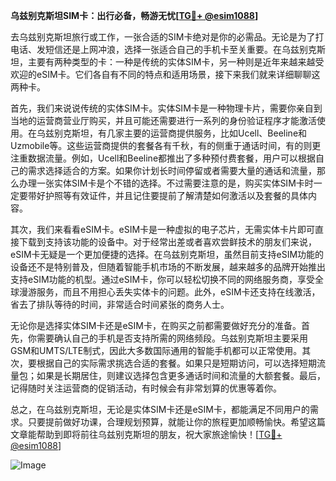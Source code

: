 **乌兹别克斯坦SIM卡：出行必备，畅游无忧[[TG💪+ @esim1088](https://t.me/s/esim1088)]**

去乌兹别克斯坦旅行或工作，一张合适的SIM卡绝对是你的必需品。无论是为了打电话、发短信还是上网冲浪，选择一张适合自己的手机卡至关重要。在乌兹别克斯坦，主要有两种类型的卡：一种是传统的实体SIM卡，另一种则是近年来越来越受欢迎的eSIM卡。它们各自有不同的特点和适用场景，接下来我们就来详细聊聊这两种卡。

首先，我们来说说传统的实体SIM卡。实体SIM卡是一种物理卡片，需要你亲自到当地的运营商营业厅购买，并且可能还需要进行一系列的身份验证程序才能激活使用。在乌兹别克斯坦，有几家主要的运营商提供服务，比如Ucell、Beeline和Uzmobile等。这些运营商提供的套餐各有千秋，有的侧重于通话时间，有的则更注重数据流量。例如，Ucell和Beeline都推出了多种预付费套餐，用户可以根据自己的需求选择适合的方案。如果你计划长时间停留或者需要大量的通话和流量，那么办理一张实体SIM卡是个不错的选择。不过需要注意的是，购买实体SIM卡时一定要带好护照等有效证件，并且记住要提前了解清楚如何激活以及套餐的具体内容。

其次，我们来看看eSIM卡。eSIM卡是一种虚拟的电子芯片，无需实体卡片即可直接下载到支持该功能的设备中。对于经常出差或者喜欢尝鲜技术的朋友们来说，eSIM卡无疑是一个更加便捷的选择。在乌兹别克斯坦，虽然目前支持eSIM功能的设备还不是特别普及，但随着智能手机市场的不断发展，越来越多的品牌开始推出支持eSIM功能的机型。通过eSIM卡，你可以轻松切换不同的网络服务商，享受全球漫游服务，而且不用担心丢失实体卡的问题。此外，eSIM卡还支持在线激活，省去了排队等待的时间，非常适合时间紧张的商务人士。

无论你是选择实体SIM卡还是eSIM卡，在购买之前都需要做好充分的准备。首先，你需要确认自己的手机是否支持所需的网络频段。乌兹别克斯坦主要采用GSM和UMTS/LTE制式，因此大多数国际通用的智能手机都可以正常使用。其次，要根据自己的实际需求挑选合适的套餐。如果只是短期访问，可以选择短期流量包；如果是长期居住，则建议选择包含更多通话时间和流量的大额套餐。最后，记得随时关注运营商的促销活动，有时候会有非常划算的优惠等着你。

总之，在乌兹别克斯坦，无论是实体SIM卡还是eSIM卡，都能满足不同用户的需求。只要提前做好功课，合理规划预算，就能让你的旅程更加顺畅愉快。希望这篇文章能帮助到即将前往乌兹别克斯坦的朋友，祝大家旅途愉快！[[TG💪+ @esim1088](https://t.me/s/esim1088)]

![Image](https://i.postimg.cc/4NQfJmqS/Snipaste-2025-05-13-00-14-12.png)